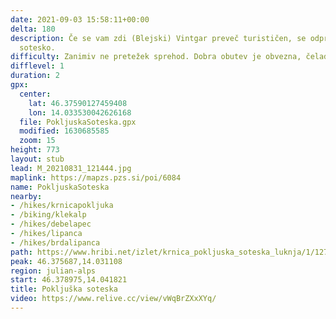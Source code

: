 ```yaml
---
date: 2021-09-03 15:58:11+00:00
delta: 180
description: Če se vam zdi (Blejski) Vintgar preveč turističen, se odpravite v Pokljuško
  sotesko.
difficulty: Zanimiv ne pretežek sprehod. Dobra obutev je obvezna, čelada priporočljiva.
difflevel: 1
duration: 2
gpx:
  center:
    lat: 46.37590127459408
    lon: 14.033530042626168
  file: PokljuskaSoteska.gpx
  modified: 1630685585
  zoom: 15
height: 773
layout: stub
lead: M_20210831_121444.jpg
maplink: https://mapzs.pzs.si/poi/6084
name: PokljuskaSoteska
nearby:
- /hikes/krnicapokljuka
- /biking/klekalp
- /hikes/debelapec
- /hikes/lipanca
- /hikes/brdalipanca
path: https://www.hribi.net/izlet/krnica_pokljuska_soteska_luknja/1/1270/2133
peak: 46.375687,14.031108
region: julian-alps
start: 46.378975,14.041821
title: Pokljuška soteska
video: https://www.relive.cc/view/vWqBrZXxXYq/
---
```

